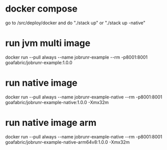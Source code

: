 # docker compose
go to /src/deploy/docker and do "./stack up" or "./stack up -native"

# run jvm multi image
docker run --pull always --name jobrunr-example --rm -p8001:8001 goafabric/jobrunr-example:1.0.0

# run native image
docker run --pull always --name jobrunr-example-native --rm -p8001:8001 goafabric/jobrunr-example-native:1.0.0 -Xmx32m

# run native image arm
docker run --pull always --name jobrunr-example-native --rm -p8001:8001 goafabric/jobrunr-example-native-arm64v8:1.0.0 -Xmx32m
